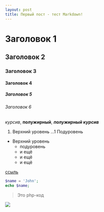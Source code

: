 ```yaml
---
layout: post
title: Первый пост - тест Markdown!
---
```


# Заголовок 1
## Заголовок 2
### Заголовок 3
#### Заголовок 4
##### Заголовок 5
###### Заголовок 6

*курсив*, **полужирный**, **_полужирный курсив_**

1) Верхний уровень
...1 Подуровень
  
* Верхний уровень
  * подуровень
  * и ещё
  + и ещё
  - и ещё

[ссыль](http://vkontakte.icu "Vkontakte")

```php
$name = 'John';
echo $name;
```

> Это php-код

<img src="favicon.ico">
<div style="width: 80%; height: 100px; margin: 0 auto; box-sizing: border-box"></div>
